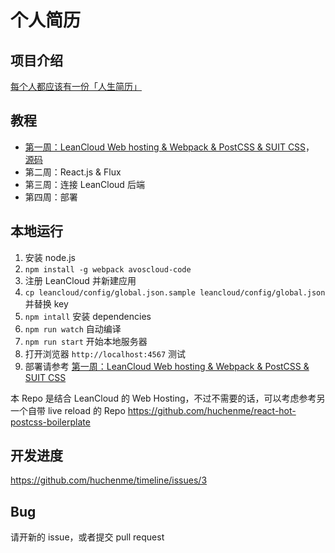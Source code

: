 # 个人简历

## 项目介绍

[每个人都应该有一份「人生简历」](http://zhuanlan.zhihu.com/12in12/20015683)

## 教程

- [第一周：LeanCloud Web hosting & Webpack & PostCSS & SUIT CSS](https://github.com/huchenme/timeline/blob/master/tutorials/week-1.md)， [源码](https://github.com/huchenme/timeline/tree/week1)
- 第二周：React.js & Flux
- 第三周：连接 LeanCloud 后端
- 第四周：部署

## 本地运行

1. 安装 node.js
2. `npm install -g webpack avoscloud-code`
3. 注册 LeanCloud 并新建应用
4. `cp leancloud/config/global.json.sample leancloud/config/global.json` 并替换 key
5. `npm intall` 安装 dependencies
6. `npm run watch` 自动编译
7. `npm run start` 开始本地服务器
8. 打开浏览器 `http://localhost:4567` 测试
9. 部署请参考 [第一周：LeanCloud Web hosting & Webpack & PostCSS & SUIT CSS](https://github.com/huchenme/timeline/blob/master/tutorials/week-1.md)

本 Repo 是结合 LeanCloud 的 Web Hosting，不过不需要的话，可以考虑参考另一个自带 live reload 的 Repo https://github.com/huchenme/react-hot-postcss-boilerplate

## 开发进度

https://github.com/huchenme/timeline/issues/3

## Bug

请开新的 issue，或者提交 pull request
